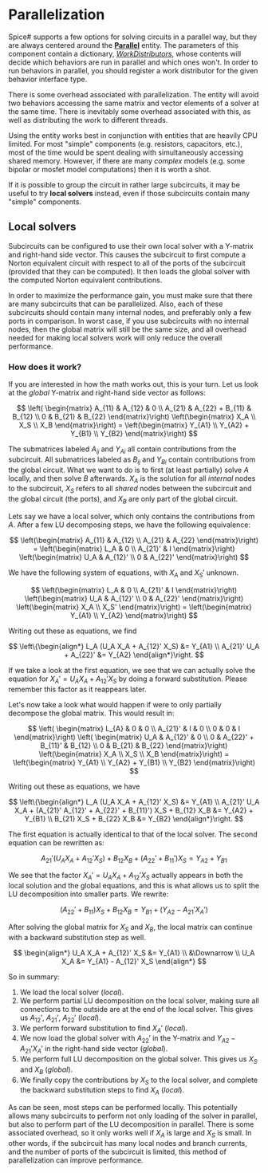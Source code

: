 # Parallelization

Spice# supports a few options for solving circuits in a parallel way, but they are always centered around the **[Parallel](xref:SpiceSharp.Components.Parallel)** entity. The parameters of this component contain a dictionary, *[WorkDistributors](xref:SpiceSharp.Components.ParallelComponents.Parameters.WorkDistributors)*, whose contents will decide which behaviors are run in parallel and which ones won't. In order to run behaviors in parallel, you should register a work distributor for the given behavior interface type.

There is some overhead associated with parallelization. The entity will avoid two behaviors accessing the same matrix and vector elements of a solver at the same time. There is inevitably some overhead associated with this, as well as distributing the work to different threads.

Using the entity works best in conjunction with entities that are heavily CPU limited. For most "simple" components (e.g. resistors, capacitors, etc.), most of the time would be spent dealing with simultaneously accessing shared memory. However, if there are many *complex* models (e.g. some bipolar or mosfet model computations) then it is worth a shot.

If it is possible to group the circuit in rather large subcircuits, it may be useful to try **local solvers** instead, even if those subcircuits contain many "simple" components.

## Local solvers

Subcircuits can be configured to use their own local solver with a Y-matrix and right-hand side vector. This causes the subcircuit to first compute a Norton equivalent circuit with respect to all of the ports of the subcircuit (provided that they can be computed). It then loads the global solver with the computed Norton equivalent contributions.

In order to maximize the performance gain, you must make sure that there are many subcircuits that can be parallelized. Also, each of these subcircuits should contain many internal nodes, and preferably only a few ports in comparison. In worst case, if you use subcircuits with no internal nodes, then the global matrix will still be the same size, and all overhead needed for making local solvers work will only reduce the overall performance.

### How does it work?

If you are interested in how the math works out, this is your turn. Let us look at the *global* Y-matrix and right-hand side vector as follows:

$$
\left(
\begin{matrix}
A_{11} & A_{12} & 0 \\
A_{21} & A_{22} + B_{11} & B_{12} \\
0 & B_{21} & B_{22}
\end{matrix}\right) \left(\begin{matrix}
X_A \\
X_S \\
X_B
\end{matrix}\right) = \left(\begin{matrix}
Y_{A1} \\
Y_{A2} + Y_{B1} \\
Y_{B2}
\end{matrix}\right)
$$

The submatrices labeled $A_{ij}$ and $Y_{Ai}$ all contain contributions from the subcircuit. All submatrices labeled as $B_{ij}$ and $Y_{Bi}$ contain contributions from the global circuit. What we want to do is to first (at least partially) solve $A$ locally, and then solve $B$ afterwards. $X_A$ is the solution for all *internal* nodes to the subcircuit, $X_S$ refers to all *shared* nodes between the subcircuit and the global circuit (the ports), and $X_B$ are only part of the global circuit.

Lets say we have a local solver, which only contains the contributions from $A$. After a few LU decomposing steps, we have the following equivalence:

$$
\left(\begin{matrix}
A_{11} & A_{12} \\
A_{21} & A_{22}
\end{matrix}\right) = \left(\begin{matrix}
L_A & 0 \\
A_{21}' & I
\end{matrix}\right) \left(\begin{matrix}
U_A & A_{12}' \\
0 & A_{22}'
\end{matrix}\right)
$$

We have the following system of equations, with $X_A$ and $X_S'$ unknown.

$$
\left(\begin{matrix}
L_A & 0 \\
A_{21}' & I
\end{matrix}\right) \left(\begin{matrix}
U_A & A_{12}' \\
0 & A_{22}'
\end{matrix}\right) \left(\begin{matrix}
X_A \\
X_S'
\end{matrix}\right) = \left(\begin{matrix}
Y_{A1} \\
Y_{A2}
\end{matrix}\right)
$$

Writing out these as equations, we find

$$
\left\{\begin{align*}
L_A (U_A X_A + A_{12}' X_S) &= Y_{A1} \\
A_{21}' U_A + A_{22}' &= Y_{A2}
\end{align*}\right.
$$

If we take a look at the first equation, we see that we can actually solve the equation for $X_A' = U_A X_A + A_{12}' X_S$ by doing a forward substitution. Please remember this factor as it reappears later.

Let's now take a look what would happen if were to only partially decompose the global matrix. This would result in:

$$
\left(
\begin{matrix}
L_{A} & 0 & 0 \\
A_{21}' & I & 0 \\
0 & 0 & I
\end{matrix}\right) \left(
\begin{matrix}
U_A & A_{12}' & 0 \\
0 & A_{22}' + B_{11}' & B_{12} \\
0 & B_{21} & B_{22}
\end{matrix}\right) \left(\begin{matrix}
X_A \\
X_S \\
X_B
\end{matrix}\right) = \left(\begin{matrix}
Y_{A1} \\
Y_{A2} + Y_{B1} \\
Y_{B2}
\end{matrix}\right)
$$

Writing out these as equations, we have

$$
\left\{\begin{align*}
L_A (U_A X_A + A_{12}' X_S) &= Y_{A1} \\
A_{21}' U_A X_A + (A_{21}' A_{12}' + A_{22}' + B_{11}') X_S + B_{12} X_B &= Y_{A2} + Y_{B1} \\
B_{21} X_S + B_{22} X_B &= Y_{B2}
\end{align*}\right.
$$

The first equation is actually identical to that of the local solver. The second equation can be rewritten as:

$$
A_{21}' (U_A X_A + A_{12}' X_S) + B_{12} X_B + (A_{22}' + B_{11}') X_S = Y_{A2} + Y_{B1}
$$

We see that the factor $X_A' = U_A X_A + A_{12}' X_S$ actually appears in both the local solution and the global equations, and this is what allows us to split the LU decomposition into smaller parts. We rewrite:

$$
(A_{22}' + B_{11}) X_S + B_{12} X_B = Y_{B1} + (Y_{A2} - A_{21}' X_A')
$$

After solving the global matrix for $X_S$ and $X_B$, the local matrix can continue with a backward substitution step as well.

$$
\begin{align*}
U_A X_A + A_{12}' X_S &= Y_{A1} \\
&\Downarrow \\
U_A X_A &= Y_{A1} - A_{12}' X_S
\end{align*}
$$

So in summary:

1. We load the local solver (*local*).
2. We perform partial LU decomposition on the local solver, making sure all connections to the outside are at the end of the local solver. This gives us $A_{12}'$, $A_{21}'$, $A_{22}'$ (*local*).
3. We perform forward substitution to find $X_A'$ (*local*).
4. We now load the global solver with $A_{22}'$ in the Y-matrix and $Y_{A2} - A_{21}' X_A'$ in the right-hand side vector (*global*).
5. We perform full LU decomposition on the global solver. This gives us $X_S$ and $X_B$ (*global*).
6. We finally copy the contributions by $X_S$ to the local solver, and complete the backward substitution steps to find $X_A$ (*local*).

As can be seen, most steps can be performed locally. This potentially allows many subcircuits to perform not only loading of the solver in parallel, but also to perform part of the LU decomposition in parallel. There is some associated overhead, so it only works well if $X_A$ is large and $X_S$ is small. In other words, if the subcircuit has many local nodes and branch currents, and the number of ports of the subcircuit is limited, this method of parallelization can improve performance.